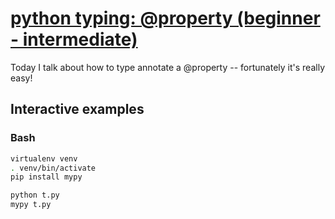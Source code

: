 # [python typing: @property (beginner - intermediate)](https://youtu.be/Q0K8CKn5htI)

Today I talk about how to type annotate a @property -- fortunately it's really easy!

## Interactive examples

### Bash

```bash
virtualenv venv
. venv/bin/activate
pip install mypy

python t.py
mypy t.py
```
